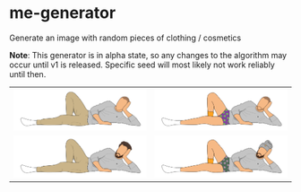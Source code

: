 # me-generator
Generate an image with random pieces of clothing / cosmetics

**Note**: This generator is in alpha state, so any changes to the algorithm may occur until v1 is released. Specific seed will most likely not work reliably until then.

<table>
  <tr>
    <td><img src="./resource/1.svg"></td>
    <td><img src="./resource/2.svg"></td>
  </tr>
  <tr>
    <td><img src="./resource/3.svg"></td>
    <td><img src="./resource/4.svg"></td>
  </tr>
</table>
